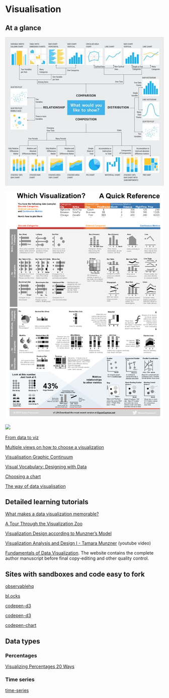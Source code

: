 # Visualisation

## At a glance

![](__media__/what-to-show.jpg)

![](__media__/which-visualisation.png)

![](https://images.squarespace-cdn.com/content/v1/59df9853cd0f68dd29301c12/1549060966864-EYFQZ7KXLM5OTZSVUXZ6/ke17ZwdGBToddI8pDm48kMVgL8OakcqvF0Q6e--IFvx7gQa3H78H3Y0txjaiv_0fDoOvxcdMmMKkDsyUqMSsMWxHk725yiiHCCLfrh8O1z4YTzHvnKhyp6Da-NYroOW3ZGjoBKy3azqku80C789l0gmXcXvEVFTLbYX9CdVcGe4SlH46SGbVCwgffUJBD22G2pB6SgW2tqcbZyJl9QTQfQ/Visualizing+Percentages+20.jpg?format=2500w)

[From data to viz](https://www.data-to-viz.com/)

[Multiple views on how to choose a visualization](https://medium.com/multiple-views-visualization-research-explained/multiple-views-on-how-to-choose-a-visualization-b3ffc99fcddc)

[Visualisation Graphic Continuum](https://policyviz.com/2014/09/09/graphic-continuum/)

[Visual Vocabulary: Designing with Data](https://ft-interactive.github.io/visual-vocabulary/)

[Choosing a chart](https://github.com/widged/data-for-good/wiki/Visualisation-::-Choosing-a-chart)

[The way of data visualisation](https://www.behance.net/gallery/65929627/1805-Data-Visualization-Infographic-Poster)

## Detailed learning tutorials

[What makes a data visualization memorable?](http://www.seas.harvard.edu/news/2013/10/what-makes-data-visualization-memorable)

[A Tour Through the Visualization Zoo](https://homes.cs.washington.edu/~jheer/files/zoo/)

[Visualization Design according to Munzner’s Model](https://ekipa2blog.wordpress.com/2016/04/17/visualization-design-according-to-munzners-model/)

[Visualization Analysis and Design I - Tamara Munzner](https://www.youtube.com/watch?v=IKSRwGZe8Oc) (youtube video)

[Fundamentals of Data Visualization](https://clauswilke.com/dataviz/). The website contains the complete author manuscript before final copy-editing and other quality control.

## Sites with sandboxes and code easy to fork

[observablehq](https://observablehq.com/@widged)

[bl.ocks](http://bl.ocks.org/)

[codepen-d3](https://codepen.io/search/pens?q=d3)

[codepen-d3](https://codepen.io/search/pens?q=d3)

[codepen-chart](https://codepen.io/search/pens?q=chart)

## Data types

### Percentages

[Visualizing Percentages 20 Ways](https://infonewt.com/percentages)

### Time series

[time-series](https://clauswilke.com/dataviz/time-series.html)
